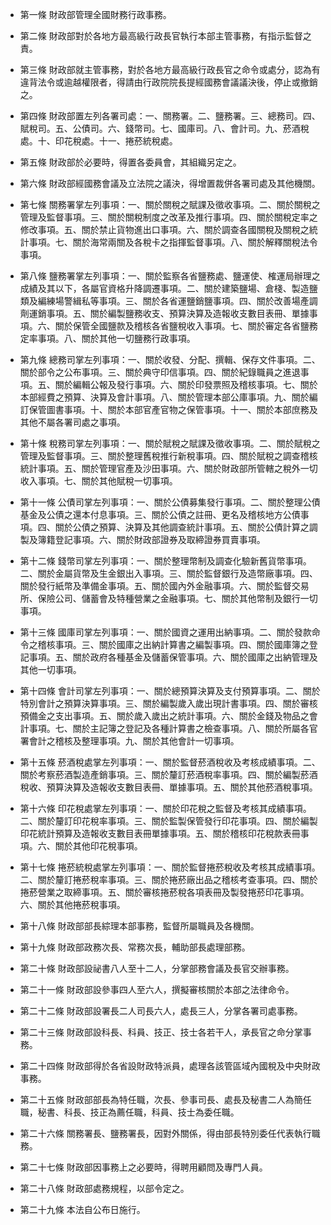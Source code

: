 * 第一條 財政部管理全國財務行政事務。

* 第二條 財政部對於各地方最高級行政長官執行本部主管事務，有指示監督之責。

* 第三條 財政部就主管事務，對於各地方最高級行政長官之命令或處分，認為有違背法令或逾越權限者，得請由行政院院長提經國務會議議決後，停止或撤銷之。

* 第四條 財政部置左列各署司處：一、關務署。二、鹽務署。三、總務司。四、賦稅司。五、公債司。六、錢幣司。七、國庫司。八、會計司。九、菸酒稅處。十、印花稅處。十一、捲菸統稅處。

* 第五條 財政部於必要時，得置各委員會，其組織另定之。

* 第六條 財政部經國務會議及立法院之議決，得增置裁併各署司處及其他機關。

* 第七條 關務署掌左列事項：一、關於關稅之賦課及徵收事項。二、關於關稅之管理及監督事項。三、關於關稅制度之改革及推行事項。四、關於關稅定率之修改事項。五、關於禁止貨物進出口事項。六、關於調查各國關稅及關稅之統計事項。七、關於海常兩關及各稅卡之指揮監督事項。八、關於解釋關稅法令事項。

* 第八條 鹽務署掌左列事項：一、關於監察各省鹽務處、鹽運使、榷運局辦理之成績及其以下，各屬官資格升降調遷事項。二、關於建築鹽場、倉棧、製造鹽類及編練場警緝私等事項。三、關於各省運鹽銷鹽事項。四、關於改善場產調劑運銷事項。五、關於編製鹽務收支、預算決算及造報收支數目表冊、單據事項。六、關於保管全國鹽款及稽核各省鹽稅收入事項。七、關於審定各省鹽務定率事項。八、關於其他一切鹽務行政事項。

* 第九條 總務司掌左列事項：一、關於收發、分配、撰輯、保存文件事項。二、關於部令之公布事項。三、關於典守印信事項。四、關於紀錄職員之進退事項。五、關於編輯公報及發行事項。六、關於印發票照及稽核事項。七、關於本部經費之預算、決算及會計事項。八、關於管理本部公庫事項。九、關於編訂保管圖書事項。十、關於本部官產官物之保管事項。十一、關於本部庶務及其他不屬各署司處之事項。

* 第十條 稅務司掌左列事項：一、關於賦稅之賦課及徵收事項。二、關於賦稅之管理及監督事項。三、關於整理舊稅推行新稅事項。四、關於賦稅之調查稽核統計事項。五、關於管理官產及沙田事項。六、關於財政部所管轄之稅外一切收入事項。七、關於其他賦稅一切事項。

* 第十一條 公債司掌左列事項：一、關於公債募集發行事項。二、關於整理公債基金及公債之還本付息事項。三、關於公債之註冊、更名及稽核地方公債事項。四、關於公債之預算、決算及其他調查統計事項。五、關於公債計算之調製及簿籍登記事項。六、關於財政部證券及取締證券買賣事項。

* 第十二條 錢幣司掌左列事項：一、關於整理幣制及調查化驗新舊貨幣事項。二、關於金屬貨幣及生金銀出入事項。三、關於監督銀行及造幣廠事項。四、關於發行紙幣及準備金事項。五、關於國內外金融事項。六、關於監督交易所、保險公司、儲蓄會及特種營業之金融事項。七、關於其他幣制及銀行一切事項。

* 第十三條 國庫司掌左列事項：一、關於國資之運用出納事項。二、關於發款命令之稽核事項。三、關於國庫之出納計算書之編製事項。四、關於國庫簿之登記事項。五、關於政府各種基金及儲蓄保管事項。六、關於國庫之出納管理及其他一切事項。

* 第十四條 會計司掌左列事項：一、關於總預算決算及支付預算事項。二、關於特別會計之預算決算事項。三、關於編製歲入歲出現計書事項。四、關於審核預備金之支出事項。五、關於歲入歲出之統計事項。六、關於金錢及物品之會計事項。七、關於主記簿之登記及各種計算書之檢查事項。八、關於所屬各官署會計之稽核及整理事項。九、關於其他會計一切事項。

* 第十五條 菸酒稅處掌左列事項：一、關於監督菸酒稅收及考核成績事項。二、關於考察菸酒製造產銷事項。三、關於釐訂菸酒稅率事項。四、關於編製菸酒稅收、預算決算及造報收支數目表冊、單據事項。五、關於其他菸酒稅事項。

* 第十六條 印花稅處掌左列事項：一、關於印花稅之監督及考核其成績事項。二、關於釐訂印花稅率事項。三、關於監製保管發行印花事項。四、關於編製印花統計預算及造報收支數目表冊單據事項。五、關於稽核印花稅款表冊事項。六、關於其他印花稅事項。

* 第十七條 捲菸統稅處掌左列事項：一、關於監督捲菸稅收及考核其成績事項。二、關於釐訂捲菸稅率事項。三、關於捲菸廠出品之稽核考查事項。四、關於捲菸營業之取締事項。五、關於審核捲菸稅各項表冊及製發捲菸印花事項。六、關於其他捲菸稅事項。

* 第十八條 財政部部長綜理本部事務，監督所屬職員及各機關。

* 第十九條 財政部政務次長、常務次長，輔助部長處理部務。

* 第二十條 財政部設祕書八人至十二人，分掌部務會議及長官交辦事務。

* 第二十一條 財政部設參事四人至六人，撰擬審核關於本部之法律命令。

* 第二十二條 財政部設署長二人司長六人，處長三人，分掌各署司處事務。

* 第二十三條 財政部設科長、科員、技正、技士各若干人，承長官之命分掌事務。

* 第二十四條 財政部得於各省設財政特派員，處理各該管區域內國稅及中央財政事務。

* 第二十五條 財政部部長為特任職，次長、參事司長、處長及秘書二人為簡任職，秘書、科長、技正為薦任職，科員、技士為委任職。

* 第二十六條 關務署長、鹽務署長，因對外關係，得由部長特別委任代表執行職務。

* 第二十七條 財政部因事務上之必要時，得聘用顧問及專門人員。

* 第二十八條 財政部處務規程，以部令定之。

* 第二十九條 本法自公布日施行。

